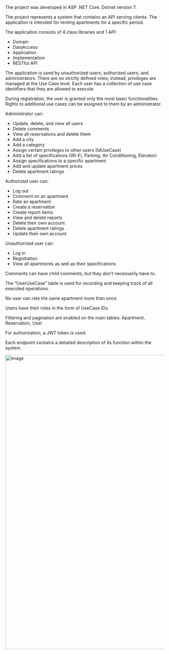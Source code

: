The project was developed in ASP .NET Core.
Dotnet version 7.

The project represents a system that contains an API serving clients.
The application is intended for renting apartments for a specific period.

The application consists of 4 class libraries and 1 API:

- Domain
- DataAccess
- Application
- Implementation
- RESTful API

The application is used by unauthorized users, authorized users, and administrators.
There are no strictly defined roles; instead, privileges are managed at the Use Case level.
Each user has a collection of use case identifiers that they are allowed to execute.

During registration, the user is granted only the most basic functionalities.
Rights to additional use cases can be assigned to them by an administrator.

Administrator can:

- Update, delete, and view all users
- Delete comments
- View all reservations and delete them
- Add a city
- Add a category
- Assign certain privileges to other users (IdUseCase)
- Add a list of specifications (Wi-Fi, Parking, Air Conditioning, Elevator)
- Assign specifications to a specific apartment
- Add and update apartment prices
- Delete apartment ratings


Authorized user can:

- Log out
- Comment on an apartment
- Rate an apartment
- Create a reservation
- Create report items
- View and delete reports
- Delete their own account
- Delete apartment ratings
- Update their own account


Unauthorized user can:

- Log in
- Registration
- View all apartments as well as their specifications



Comments can have child comments, but they don’t necessarily have to.

The “UserUseCase” table is used for recording and keeping track of all executed operations.

No user can rate the same apartment more than once.

Users have their roles in the form of UseCase IDs.

Filtering and pagination are enabled on the main tables: Apartment, Reservation, User

For authorization, a JWT token is used.

Each endpoint contains a detailed description of its function within the system.


<img width="1344" height="937" alt="image" src="https://github.com/user-attachments/assets/a189aba3-dcbc-460d-98de-4fb8ce5e180e" />






